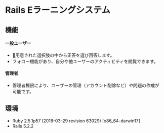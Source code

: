 # Rails Eラーニングシステム
## 機能
#### 一般ユーザー
* 用意された選択肢の中から正答を選び回答します。
* フォロー機能があり、自分や他ユーザーのアクティビティを閲覧できます。
#### 管理者
* 管理者権限により、ユーザーの管理（アカウント削除など）や問題の作成が可能です。
## 環境
* Ruby 2.5.1p57 (2018-03-29 revision 63029) [x86_64-darwin17]
* Rails 5.2.2
